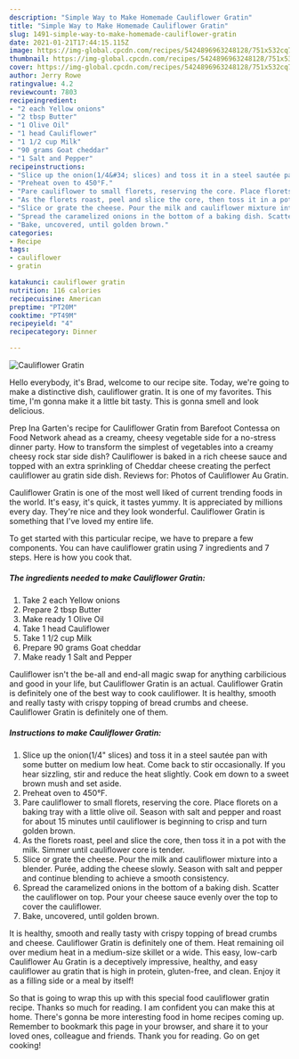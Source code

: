 ```yaml
---
description: "Simple Way to Make Homemade Cauliflower Gratin"
title: "Simple Way to Make Homemade Cauliflower Gratin"
slug: 1491-simple-way-to-make-homemade-cauliflower-gratin
date: 2021-01-21T17:44:15.115Z
image: https://img-global.cpcdn.com/recipes/5424896963248128/751x532cq70/cauliflower-gratin-recipe-main-photo.jpg
thumbnail: https://img-global.cpcdn.com/recipes/5424896963248128/751x532cq70/cauliflower-gratin-recipe-main-photo.jpg
cover: https://img-global.cpcdn.com/recipes/5424896963248128/751x532cq70/cauliflower-gratin-recipe-main-photo.jpg
author: Jerry Rowe
ratingvalue: 4.2
reviewcount: 7803
recipeingredient:
- "2 each Yellow onions"
- "2 tbsp Butter"
- "1 Olive Oil"
- "1 head Cauliflower"
- "1 1/2 cup Milk"
- "90 grams Goat cheddar"
- "1 Salt and Pepper"
recipeinstructions:
- "Slice up the onion(1/4&#34; slices) and toss it in a steel sautée pan with some butter on medium low heat. Come back to stir occasionally. If you hear sizzling, stir and reduce the heat slightly. Cook em down to a sweet brown mush and set aside."
- "Preheat oven to 450°F."
- "Pare cauliflower to small florets, reserving the core. Place florets on a baking tray with a little olive oil. Season with salt and pepper and roast for about 15 minutes until cauliflower is beginning to crisp and turn golden brown."
- "As the florets roast, peel and slice the core, then toss it in a pot with the milk. Simmer until cauliflower core is tender."
- "Slice or grate the cheese. Pour the milk and cauliflower mixture into a blender. Purée, adding the cheese slowly. Season with salt and pepper and continue blending to achieve a smooth consistency."
- "Spread the caramelized onions in the bottom of a baking dish. Scatter the cauliflower on top. Pour your cheese sauce evenly over the top to cover the cauliflower."
- "Bake, uncovered, until golden brown."
categories:
- Recipe
tags:
- cauliflower
- gratin

katakunci: cauliflower gratin 
nutrition: 116 calories
recipecuisine: American
preptime: "PT20M"
cooktime: "PT49M"
recipeyield: "4"
recipecategory: Dinner

---
```



![Cauliflower Gratin](https://img-global.cpcdn.com/recipes/5424896963248128/751x532cq70/cauliflower-gratin-recipe-main-photo.jpg)

Hello everybody, it's Brad, welcome to our recipe site. Today, we're going to make a distinctive dish, cauliflower gratin. It is one of my favorites. This time, I'm gonna make it a little bit tasty. This is gonna smell and look delicious.

Prep Ina Garten&#39;s recipe for Cauliflower Gratin from Barefoot Contessa on Food Network ahead as a creamy, cheesy vegetable side for a no-stress dinner party. How to transform the simplest of vegetables into a creamy cheesy rock star side dish? Cauliflower is baked in a rich cheese sauce and topped with an extra sprinkling of Cheddar cheese creating the perfect cauliflower au gratin side dish. Reviews for: Photos of Cauliflower Au Gratin.

Cauliflower Gratin is one of the most well liked of current trending foods in the world. It's easy, it's quick, it tastes yummy. It is appreciated by millions every day. They're nice and they look wonderful. Cauliflower Gratin is something that I've loved my entire life.


To get started with this particular recipe, we have to prepare a few components. You can have cauliflower gratin using 7 ingredients and 7 steps. Here is how you cook that.

<!--inarticleads1-->

##### The ingredients needed to make Cauliflower Gratin:

1. Take 2 each Yellow onions
1. Prepare 2 tbsp Butter
1. Make ready 1 Olive Oil
1. Take 1 head Cauliflower
1. Take 1 1/2 cup Milk
1. Prepare 90 grams Goat cheddar
1. Make ready 1 Salt and Pepper


Cauliflower isn&#39;t the be-all and end-all magic swap for anything carbilicious and good in your life, but Cauliflower Gratin is an actual. Cauliflower Gratin is definitely one of the best way to cook cauliflower. It is healthy, smooth and really tasty with crispy topping of bread crumbs and cheese. Cauliflower Gratin is definitely one of them. 

<!--inarticleads2-->

##### Instructions to make Cauliflower Gratin:

1. Slice up the onion(1/4&#34; slices) and toss it in a steel sautée pan with some butter on medium low heat. Come back to stir occasionally. If you hear sizzling, stir and reduce the heat slightly. Cook em down to a sweet brown mush and set aside.
1. Preheat oven to 450°F.
1. Pare cauliflower to small florets, reserving the core. Place florets on a baking tray with a little olive oil. Season with salt and pepper and roast for about 15 minutes until cauliflower is beginning to crisp and turn golden brown.
1. As the florets roast, peel and slice the core, then toss it in a pot with the milk. Simmer until cauliflower core is tender.
1. Slice or grate the cheese. Pour the milk and cauliflower mixture into a blender. Purée, adding the cheese slowly. Season with salt and pepper and continue blending to achieve a smooth consistency.
1. Spread the caramelized onions in the bottom of a baking dish. Scatter the cauliflower on top. Pour your cheese sauce evenly over the top to cover the cauliflower.
1. Bake, uncovered, until golden brown.


It is healthy, smooth and really tasty with crispy topping of bread crumbs and cheese. Cauliflower Gratin is definitely one of them. Heat remaining oil over medium heat in a medium-size skillet or a wide. This easy, low-carb Cauliflower Au Gratin is a deceptively impressive, healthy, and easy cauliflower au gratin that is high in protein, gluten-free, and clean. Enjoy it as a filling side or a meal by itself! 

So that is going to wrap this up with this special food cauliflower gratin recipe. Thanks so much for reading. I am confident you can make this at home. There's gonna be more interesting food in home recipes coming up. Remember to bookmark this page in your browser, and share it to your loved ones, colleague and friends. Thank you for reading. Go on get cooking!

